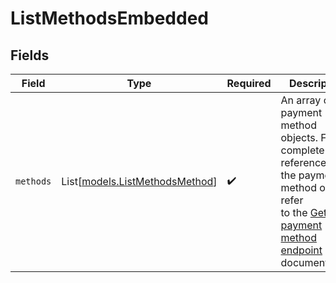 # ListMethodsEmbedded


## Fields

| Field                                                                                                                                                            | Type                                                                                                                                                             | Required                                                                                                                                                         | Description                                                                                                                                                      |
| ---------------------------------------------------------------------------------------------------------------------------------------------------------------- | ---------------------------------------------------------------------------------------------------------------------------------------------------------------- | ---------------------------------------------------------------------------------------------------------------------------------------------------------------- | ---------------------------------------------------------------------------------------------------------------------------------------------------------------- |
| `methods`                                                                                                                                                        | List[[models.ListMethodsMethod](../models/listmethodsmethod.md)]                                                                                                 | :heavy_check_mark:                                                                                                                                               | An array of payment method objects. For a complete<br/>reference of the payment method object, refer<br/>to the [Get payment method endpoint](get-method)<br/>documentation. |